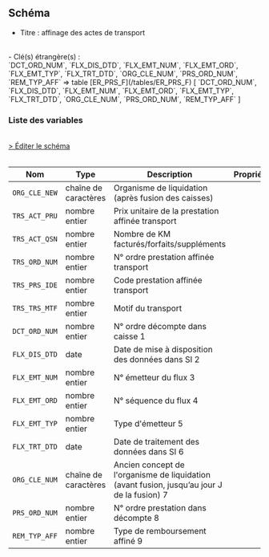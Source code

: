 ## Schéma

- Titre : affinage des actes de transport 
<br />
- Clé(s) étrangère(s) : <br />
`DCT_ORD_NUM`, `FLX_DIS_DTD`, `FLX_EMT_NUM`, `FLX_EMT_ORD`, `FLX_EMT_TYP`, `FLX_TRT_DTD`, `ORG_CLE_NUM`, `PRS_ORD_NUM`, `REM_TYP_AFF` => table [ER_PRS_F](/tables/ER_PRS_F) [ `DCT_ORD_NUM`, `FLX_DIS_DTD`, `FLX_EMT_NUM`, `FLX_EMT_ORD`, `FLX_EMT_TYP`, `FLX_TRT_DTD`, `ORG_CLE_NUM`, `PRS_ORD_NUM`, `REM_TYP_AFF` ]<br />

### Liste des variables
<br />
<div>
    <a href="https://gitlab.com/healthdatahub/schema-snds/edit/master/schemas/DCIR/ER_DTR_F.json"  
    arget="_blank" rel="noopener noreferrer">> Éditer le schéma</a>
    <OutboundLink />
</div>
<br />

Nom|Type|Description|Propriétés
-|-|-|-
`ORG_CLE_NEW`|chaîne de caractères|Organisme de liquidation (après fusion des caisses)||
`TRS_ACT_PRU`|nombre entier|Prix unitaire de la prestation affinée transport||
`TRS_ACT_QSN`|nombre entier|Nombre de KM facturés/forfaits/suppléments||
`TRS_ORD_NUM`|nombre entier|N° ordre prestation affinée transport||
`TRS_PRS_IDE`|nombre entier|Code prestation affinée transport||
`TRS_TRS_MTF`|nombre entier|Motif du transport||
`DCT_ORD_NUM`|nombre entier|N° ordre décompte dans caisse                      1||
`FLX_DIS_DTD`|date|Date de mise à disposition des données dans SI     2||
`FLX_EMT_NUM`|nombre entier|N° émetteur du flux                                                  3||
`FLX_EMT_ORD`|nombre entier|N° séquence du flux                                               4||
`FLX_EMT_TYP`|nombre entier|Type d&#x27;émetteur                                                      5||
`FLX_TRT_DTD`|date|Date de traitement des données dans SI                   6||
`ORG_CLE_NUM`|chaîne de caractères|Ancien concept de l&#x27;organisme de liquidation (avant fusion, jusqu’au jour J de la fusion)          7||
`PRS_ORD_NUM`|nombre entier|N° ordre prestation dans décompte                 8||
`REM_TYP_AFF`|nombre entier|Type de remboursement affiné                                 9||

